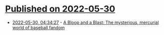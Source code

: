 # [Published on 2022-05-30](index.md)

* [2022-05-30, 04:34:27](https://news.ycombinator.com/item?id=31555512) - [A Bloop and a Blast: The mysterious, mercurial world of baseball fandom](https://www.bookforum.com/print/2902/the-mysterious-mercurial-world-of-baseball-fandom-24931)
